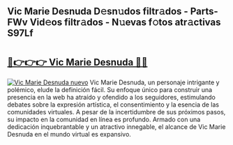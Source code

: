## Vic Marie Desnuda D𝚎sn𝚞dos filtr𝚊dos - Parts-FWv Vid𝚎os filtr𝚊dos - N𝚞evas f𝚘tos atr𝚊ctivas S97Lf

# <h2><a href="http://mbdqtk.tromn.icu/?c=Vic+Marie+Desnuda">🔗👉👉👉 Vic Marie Desnuda 🔗🔗</a></h2>

[![Vic Marie Desnuda nuevo](https://i.imgur.com/pEAQMta.gif)](http://mbdqtk.tromn.icu/?c=Vic+Marie+Desnuda)
Vic Marie Desnuda, un personaje intrigante y polémico, elude la definición fácil. Su enfoque único para construir una presencia en la web ha atraído y ofendido a los seguidores, estimulando debates sobre la expresión artística, el consentimiento y la esencia de las comunidades virtuales. A pesar de la incertidumbre de sus próximos pasos, su impacto en la comunidad en línea es profundo. Armado con una dedicación inquebrantable y un atractivo innegable, el alcance de Vic Marie Desnuda en el mundo virtual es expansivo.
